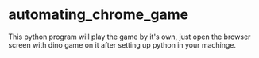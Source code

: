 # automating_chrome_game
This python program will play the game by it's own, just open the browser screen with dino game on it after setting up python in your machinge.
